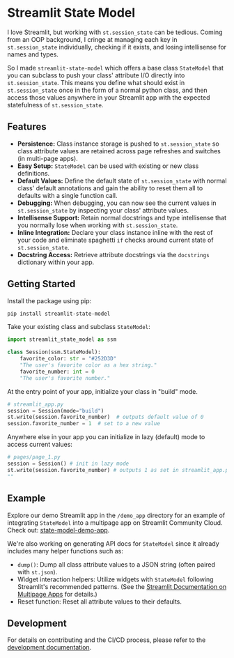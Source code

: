 # Streamlit State Model

I love Streamlit, but working with `st.session_state` can be tedious. Coming from an OOP background, I cringe at managing each key in `st.session_state` individually, checking if it exists, and losing intellisense for names and types.

So I made `streamlit-state-model` which offers a base class `StateModel` that you can subclass to push your class' attribute I/O directly into `st.session_state`. This means you define what should exist in `st.session_state` once in the form of a normal python class, and then access those values anywhere in your Streamlit app with the expected statefulness of `st.session_state`.

## Features

- **Persistence:** Class instance storage is pushed to `st.session_state` so class attribute values are retained across page refreshes and switches (in multi-page apps).
- **Easy Setup:** `StateModel` can be used with existing or new class definitions.
- **Default Values:** Define the default state of `st.session_state` with normal class' default annotations and gain the ability to reset them all to defaults with a single function call. 
- **Debugging:** When debugging, you can now see the current values in `st.session_state` by inspecting your class' attribute values.
- **Intellisense Support:** Retain normal docstrings and type intellisense that you normally lose when working with `st.session_state`.
- **Inline Integration:** Declare your class instance inline with the rest of your code and eliminate spaghetti `if` checks around current state of `st.session_state`.
- **Docstring Access:** Retrieve attribute docstrings via the `docstrings` dictionary within your app.

## Getting Started

Install the package using pip:

```bash
pip install streamlit-state-model
```  

Take your existing class and subclass `StateModel`:
```python
import streamlit_state_model as ssm 

class Session(ssm.StateModel):
    favorite_color: str = "#252D3D"
    "The user's favorite color as a hex string."
    favorite_number: int = 0
    "The user's favorite number."
```
  
At the entry point of your app, initialize your class in "build" mode.
```python 
# streamlit_app.py
session = Session(mode="build")
st.write(session.favorite_number)  # outputs default value of 0
session.favorite_number = 1  # set to a new value 
```
Anywhere else in your app you can initialize in lazy (default) mode to access current values:
```python
# pages/page_1.py
session = Session() # init in lazy mode
st.write(session.favorite_number) # outputs 1 as set in streamlit_app.py  
""
```  

## Example

Explore our demo Streamlit app in the `/demo_app` directory for an example of integrating `StateModel` into a multipage app on Streamlit Community Cloud. Check out: [state-model-demo-app](https://state-model-demo-app.streamlit.app/).

We're also working on generating API docs for `StateModel` since it already includes many helper functions such as:
- `dump()`: Dump all class attribute values to a JSON string (often paired with `st.json`).
- Widget interaction helpers: Utilize widgets with `StateModel` following Streamlit's recommended patterns. (See the [Streamlit Documentation on Multipage Apps](https://docs.streamlit.io/develop/concepts/multipage-apps/widgets) for details.)
- Reset function: Reset all attribute values to their defaults.

## Development

For details on contributing and the CI/CD process, please refer to the [development documentation](docs/development.md).